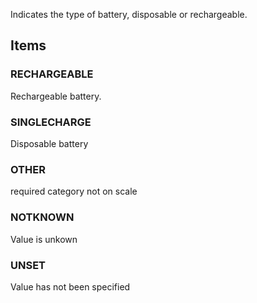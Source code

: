 Indicates the type of battery, disposable or rechargeable.

<!-- end of short definition -->


## Items

### RECHARGEABLE
Rechargeable battery.

### SINGLECHARGE
Disposable battery

### OTHER
required category not on scale

### NOTKNOWN
Value is unkown

### UNSET
Value has not been specified
